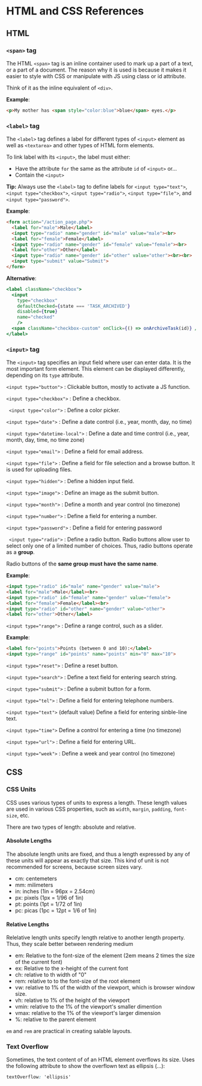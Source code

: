 # HTML and CSS References

## HTML

### `<span>` tag

The HTML `<span>` tag is an inline container used to mark up a part of a text, or a part of a document. The reason why it is used is because it makes it easier to style with CSS or manipulate with JS using class or id attribute. 

Think of it as the inline equivalent of `<div>`.

**Example**: 

```html
<p>My mother has <span style="color:blue">blue</span> eyes.</p>
```



### `<label>` tag

The `<label>` tag defines a label for different types of `<input>` element as well as `<textarea>` and other types of HTML form elements. 

To link label with its `<input>`, the label must either:

- Have the attribute `for` the same as the attribute `id` of `<input>` or...
- Contain the `<input>` 

**Tip:** Always use the `<label>` tag to define labels for `<input type="text">`, `<input type="checkbox">`, `<input type="radio">`, `<input type="file">`, and `<input type="password">`.

**Example**:

```html
<form action="/action_page.php">
  <label for="male">Male</label>
  <input type="radio" name="gender" id="male" value="male"><br>
  <label for="female">Female</label>
  <input type="radio" name="gender" id="female" value="female"><br>
  <label for="other">Other</label>
  <input type="radio" name="gender" id="other" value="other"><br><br>
  <input type="submit" value="Submit">
</form>
```

**Alternative**:

```jsx
<label className="checkbox">
  <input
    type="checkbox"
    defaultChecked={state === 'TASK_ARCHIVED'}
    disabled={true}
    name="checked"
    />
  <span className="checkbox-custom" onClick={() => onArchiveTask(id)} />
</label>
```



### `<input>` tag

The `<input>` tag specifies an input field where user can enter data. It is the most important form element. This element can be displayed differently, depending on its `type` attribute.

`<input type="button">` : Clickable button, mostly to activate a JS function.



`<input type="checkbox">` : Define a checkbox.



` <input type="color">` :  Define a color picker.



`<input type="date">` : Define a date control (i.e., year, month, day, no time)



`<input type="datetime-local">` : Define a date and time control (i.e., year, month, day, time, no time zone)



`<input type="email">` : Define a field for email address.



`<input type="file">` :  Define a field for file selection and a browse button. It is used for uploading files. 



`<input type="hidden">` : Define a hidden input field.



`<input type="image">` : Define an image as the submit button.



`<input type="month">` : Define a month and year control (no timezone)



`<input type="number">` : Define a field for entering a number.



`<input type="password">` :  Define a field for entering password



` <input type="radio">` : Define a radio button. Radio buttons allow user to select only one of a limited number of choices. Thus, radio buttons operate as a **group**.

Radio buttons of the **same group must have the same name**.

**Example**:

```html
<input type="radio" id="male" name="gender" value="male">
<label for="male">Male</label><br>
<input type="radio" id="female" name="gender" value="female">
<label for="female">Female</label><br>
<input type="radio" id="other" name="gender" value="other">
<label for="other">Other</label>
```



`<input type="range">` :  Define a range control, such as a slider.

**Example**:

```html
<label for="points">Points (between 0 and 10):</label>
<input type="range" id="points" name="points" min="0" max="10">
```



`<input type="reset">` :  Define a reset button.



`<input type="search">` : Define a text field for entering search string.



`<input type="submit">` : Define a submit button for a form.



`<input type="tel">` :  Define a field for entering telephone numbers.



`<input type="text">` (default value) Define a field for entering sinble-line text.



`<input type="time">` Define a control for entering a time (no timezone)



`<input type="url">` : Define a field for entering URL.



`<input type="week">` : Define a week and year control (no timezone)



## CSS

### CSS Units

CSS uses various types of units to express a length. These length values are used in various CSS properties, such as `width`, `margin`, `padding`, `font-size`, etc.

There are two types of length: absolute and relative. 



#### Absolute Lengths

The absolute length units are fixed, and thus a length expressed by any of these units will appear as exactly that size. This kind of unit is not recommended for screens, because screen sizes vary. 

- cm: centemeters
- mm: milimeters
- in: inches (1in = 96px = 2.54cm)
- px: pixels (1px = 1/96 of 1in)
- pt: points (1pt = 1/72 of 1in)
- pc: picas (1pc = 12pt = 1/6 of 1in)



#### Relative Lengths

Relelative length units specify length relative to another length property. Thus, they scale better between rendering medium

- em: Relative to the font-size of the element (2em means 2 times the size of the current font)
- ex: Relative to the x-height of the current font
- ch: relative to th width of "0"
- rem: relative to to the font-size of the root element
- vw: relative to 1% of the width of the viewport, which is browser window size.
- vh: relative to 1% of the height of the viewport
- vmin: relative to the 1% of the viewport's smaller dimention
- vmax: relative to the 1% of the viewport's larger dimension
- %: relative to the parent element

`em` and `rem` are practical in creating salable layouts. 



### Text Overflow

Sometimes, the text content of of an HTML element overflows its size. Uses the following attribute to show the overflown text as ellipsis (...):

```css
textOverflow: 'ellipsis'
```





